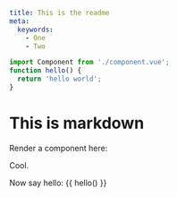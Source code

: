 ```yaml
title: This is the readme
meta:
  keywords:
    - One
    - Two
```

```js setup
import Component from './component.vue';
function hello() {
  return 'hello world';
}
```

# This is markdown

Render a component here: <component />

Cool.

Now say hello: {{ hello() }}

